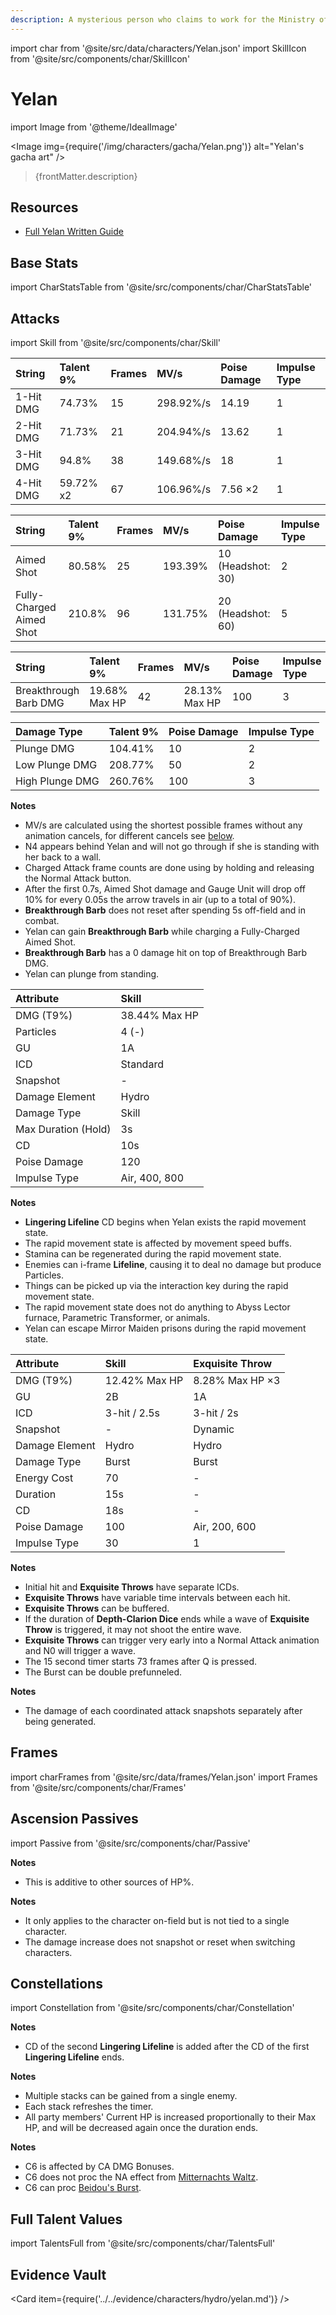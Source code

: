 ```yaml
---
description: A mysterious person who claims to work for the Ministry of Civil Affairs, but is a "non-entity" on the Ministry of Civil Affairs' list.
---
```


import char from '@site/src/data/characters/Yelan.json'
import SkillIcon from '@site/src/components/char/SkillIcon'

# Yelan

import Image from '@theme/IdealImage'

<Image img={require('/img/characters/gacha/Yelan.png')} alt="Yelan's gacha art" />
<blockquote>{frontMatter.description}</blockquote>

## Resources

* [Full Yelan Written Guide](https://keqingmains.com/yelan/)

## Base Stats

import CharStatsTable from '@site/src/components/char/CharStatsTable'

<CharStatsTable char={char} />

## Attacks

import Skill from '@site/src/components/char/Skill'

<Tabs>
<TabItem value='na' label='Normal Attacks'>
<SkillIcon char={char} skill='na' />
<div class='talent-columns'>
<Skill char={char} skill='na' sectionFilter='Normal Attack' />

| String    | Talent 9% | Frames | MV/s      | Poise Damage | Impulse Type |
| :-------- | :-------- | :----- | :-------- | :----------- | :----------- |
| 1-Hit DMG | 74.73%    | 15     | 298.92%/s | 14.19        | 1            |
| 2-Hit DMG | 71.73%    | 21     | 204.94%/s | 13.62        | 1            |
| 3-Hit DMG | 94.8%     | 38     | 149.68%/s | 18           | 1            |
| 4-Hit DMG | 59.72% x2 | 67     | 106.96%/s | 7.56 ×2      | 1            |

</div>
<div class='talent-columns'>
<Skill char={char} skill='na' sectionFilter='Charged Attack' />

| String                   | Talent 9% | Frames | MV/s    | Poise Damage        | Impulse Type |
| :----------------------- | :-------- | :----- | :------ | :------------------ | :----------- |
| Aimed Shot               | 80.58%    | 25     | 193.39% | 10 \(Headshot: 30\) | 2            |
| Fully-Charged Aimed Shot | 210.8%    | 96     | 131.75% | 20 \(Headshot: 60\) | 5            |

</div>
<div class='talent-columns'>
<Skill char={char} skill='na' sectionFilter='Breakthrough' />

| String                | Talent 9%     | Frames | MV/s          | Poise Damage | Impulse Type |
| :-------------------- | :------------ | :----- | :------------ | :----------- | :----------- |
| Breakthrough Barb DMG | 19.68% Max HP | 42     | 28.13% Max HP | 100          | 3            |

</div>
<div class='talent-columns'>
<Skill char={char} skill='na' sectionFilter='Plunging Attack' />

| Damage Type     | Talent 9% | Poise Damage | Impulse Type |
| :-------------- | :-------- | :----------- | :----------- |
| Plunge DMG      | 104.41%   | 10           | 2            |
| Low Plunge DMG  | 208.77%   | 50           | 2            |
| High Plunge DMG | 260.76%   | 100          | 3            |

</div>

**Notes**

* MV/s are calculated using the shortest possible frames without any animation cancels, for different cancels see [below](#frames).
* N4 appears behind Yelan and will not go through if she is standing with her back to a wall.
* Charged Attack frame counts are done using by holding and releasing the Normal Attack button.
* After the first 0.7s, Aimed Shot damage and Gauge Unit will drop off 10% for every 0.05s the arrow travels in air \(up to a total of 90%\).
* **Breakthrough Barb** does not reset after spending 5s off-field and in combat.
* Yelan can gain **Breakthrough Barb** while charging a Fully-Charged Aimed Shot.
* **Breakthrough Barb** has a 0 damage hit on top of Breakthrough Barb DMG.
* Yelan can plunge from standing.

</TabItem>

<TabItem value='e' label='Skill'>
<SkillIcon char={char} skill='e' />
<div class='talent-columns'>
<Skill char={char} skill='e' />

| Attribute           | Skill                      |
| :------------------ | :------------------------- |
| DMG \(T9%\)         | 38.44% Max HP              |
| Particles           | 4 \(-\)                    |
| GU                  | 1A                         |
| ICD                 | Standard                   |
| Snapshot            | -                          |
| Damage Element      | Hydro                      |
| Damage Type         | Skill                      |
| Max Duration (Hold) | 3s                         |
| CD                  | 10s                        |
| Poise Damage        | 120                        |
| Impulse Type        | Air, 400, 800              |

</div>

**Notes**

* **Lingering Lifeline** CD begins when Yelan exists the rapid movement state.
* The rapid movement state is affected by movement speed buffs.
* Stamina can be regenerated during the rapid movement state.
* Enemies can i-frame **Lifeline**, causing it to deal no damage but produce Particles.
* Things can be picked up via the interaction key during the rapid movement state.
* The rapid movement state does not do anything to Abyss Lector furnace, Parametric Transformer, or animals.
* Yelan can escape Mirror Maiden prisons during the rapid movement state.

</TabItem>

<TabItem value='q' label='Burst'>
<SkillIcon char={char} skill='q' />
<div class='talent-columns'>
<Skill char={char} skill='q'/>

| Attribute      | Skill         | Exquisite Throw |
| :------------- | :------------ | :-------------- |
| DMG \(T9%\)    | 12.42% Max HP | 8.28% Max HP ×3 |
| GU             | 2B            | 1A              |
| ICD            | 3-hit / 2.5s  | 3-hit / 2s      |
| Snapshot       | -             | Dynamic         |
| Damage Element | Hydro         | Hydro           |
| Damage Type    | Burst         | Burst           |
| Energy Cost    | 70            | -               |
| Duration       | 15s           | -               |
| CD             | 18s           | -               |
| Poise Damage   | 100           | Air, 200, 600   |
| Impulse Type   | 30            | 1               |

</div>

**Notes**

* Initial hit and **Exquisite Throws** have separate ICDs.
* **Exquisite Throws** have variable time intervals between each hit.
* **Exquisite Throws** can be buffered.
* If the duration of **Depth-Clarion Dice** ends while a wave of **Exquisite Throw** is triggered, it may not shoot the entire wave.
* **Exquisite Throws** can trigger very early into a Normal Attack animation and N0 will trigger a wave.
* The 15 second timer starts 73 frames after Q is pressed.
* The Burst can be double prefunneled.

**Notes**

* The damage of each coordinated attack snapshots separately after being generated.

</TabItem>
</Tabs>

## Frames

import charFrames from '@site/src/data/frames/Yelan.json'
import Frames from '@site/src/components/char/Frames'

<Frames data={charFrames} />

## Ascension Passives

import Passive from '@site/src/components/char/Passive'

<Tabs>
<TabItem value='passive' label='Passive'>
<Passive char={char} passive={2} />
</TabItem>

<TabItem value='a1' label='Ascension 1'>
<Passive char={char} passive={0} />

**Notes**

* This is additive to other sources of HP%.

</TabItem>

<TabItem value="a4" label="Ascension 4">
<Passive char={char} passive={1} />

**Notes**

* It only applies to the character on-field but is not tied to a single character.
* The damage increase does not snapshot or reset when switching characters.

</TabItem>
</Tabs>

## Constellations

import Constellation from '@site/src/components/char/Constellation'

<Tabs>
<TabItem value='c1' label='C1'>
<Constellation char={char} constellation={1} />

**Notes**

* CD of the second **Lingering Lifeline** is added after the CD of the first **Lingering Lifeline** ends.

</TabItem>

<TabItem value='c2' label='C2'>
<Constellation char={char} constellation={2} />
</TabItem>

<TabItem value='c3' label='C3'>
<Constellation char={char} constellation={3} />
</TabItem>

<TabItem value='c4' label='C4'>
<Constellation char={char} constellation={4} />

**Notes**

* Multiple stacks can be gained from a single enemy.
* Each stack refreshes the timer.
* All party members' Current HP is increased proportionally to their Max HP, and will be decreased again once the duration ends.

</TabItem>

<TabItem value='c5' label='C5'>
<Constellation char={char} constellation={5} />
</TabItem>

<TabItem value='c6' label='C6'>
<Constellation char={char} constellation={6} />

**Notes**

* C6 is affected by CA DMG Bonuses.
* C6 does not proc the NA effect from [Mitternachts Waltz](../../equipment/weapons/bows.md#mitternachts-waltz).
* C6 can proc [Beidou's Burst](../electro/beidou.md#attacks).

</TabItem>
</Tabs>

## Full Talent Values

import TalentsFull from '@site/src/components/char/TalentsFull'

<TalentsFull char={char}/>

## Evidence Vault

<Card item={require('../../evidence/characters/hydro/yelan.md')} />
